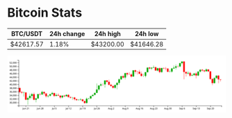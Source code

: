 # Bitcoin Stats

BTC/USDT|24h change|24h high|24h low|
|---|---|---|---|
|$42617.57|1.18%|$43200.00|$41646.28|

<img src="./chart.svg">
